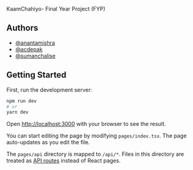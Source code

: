KaamChahiyo- Final Year Project (FYP)

## Authors

- [@anantamishra](https://github.com/anantamishra)
- [@acdepak](https://github.com/acdepak/)
- [@sumanchalise](https://github.com/sumanchalise)

## Getting Started

First, run the development server:

```bash
npm run dev
# or
yarn dev
```

Open [http://localhost:3000](http://localhost:3000) with your browser to see the result.

You can start editing the page by modifying `pages/index.tsx`. The page auto-updates as you edit the file.

The `pages/api` directory is mapped to `/api/*`. Files in this directory are treated as [API routes](https://nextjs.org/docs/api-routes/introduction) instead of React pages.
